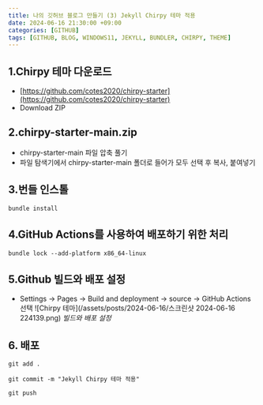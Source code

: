 ```yaml
---
title: 나의 깃허브 블로그 만들기 (3) Jekyll Chirpy 테마 적용
date: 2024-06-16 21:30:00 +09:00
categories: [GITHUB]
tags: [GITHUB, BLOG, WINDOWS11, JEKYLL, BUNDLER, CHIRPY, THEME]
---
```


## 1.Chirpy 테마 다운로드

- [https://github.com/cotes2020/chirpy-starter](https://github.com/cotes2020/chirpy-starter)
- Download ZIP

## 2.chirpy-starter-main.zip

- chirpy-starter-main 파일 압축 풀기
- 파일 탐색기에서 chirpy-starter-main 폴더로 들어가 모두 선택 후 복사, 붙여넣기

## 3.번들 인스톨

```console
bundle install
```

## 4.GitHub Actions를 사용하여 배포하기 위한 처리

```console
bundle lock --add-platform x86_64-linux
```

## 5.Github 빌드와 배포 설정

- Settings -> Pages -> Build and deployment -> source -> GitHub Actions 선택
  ![Chirpy 테마](/assets/posts/2024-06-16/스크린샷 2024-06-16 224139.png)
  _빌드와 배포 설정_

## 6. 배포

```console
git add .
```
```console
git commit -m "Jekyll Chirpy 테마 적용"
```
```console
git push
```